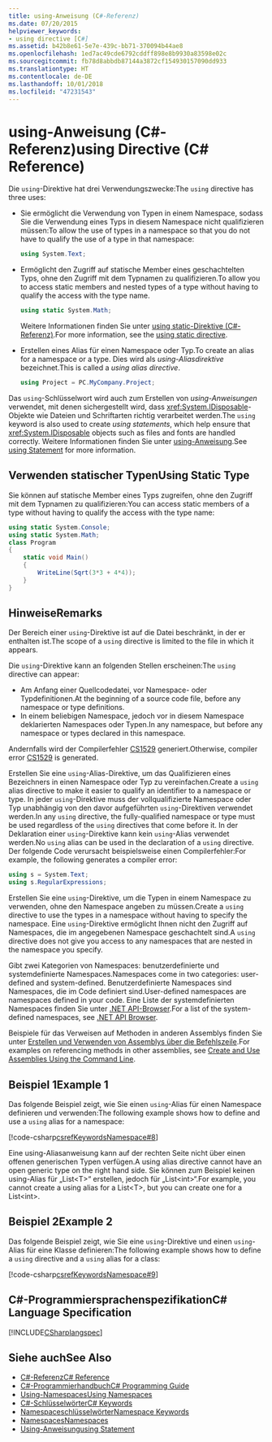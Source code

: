 ```yaml
---
title: using-Anweisung (C#-Referenz)
ms.date: 07/20/2015
helpviewer_keywords:
- using directive [C#]
ms.assetid: b42b8e61-5e7e-439c-bb71-370094b44ae8
ms.openlocfilehash: 1ed7ac49cde6792cddff898e8b9930a83598e02c
ms.sourcegitcommit: fb78d8abbdb87144a3872cf154930157090dd933
ms.translationtype: HT
ms.contentlocale: de-DE
ms.lasthandoff: 10/01/2018
ms.locfileid: "47231543"
---
```

# <a name="using-directive-c-reference"></a><span data-ttu-id="c8019-102">using-Anweisung (C#-Referenz)</span><span class="sxs-lookup"><span data-stu-id="c8019-102">using Directive (C# Reference)</span></span>
<span data-ttu-id="c8019-103">Die `using`-Direktive hat drei Verwendungszwecke:</span><span class="sxs-lookup"><span data-stu-id="c8019-103">The `using` directive has three uses:</span></span>  
  
-   <span data-ttu-id="c8019-104">Sie ermöglicht die Verwendung von Typen in einem Namespace, sodass Sie die Verwendung eines Typs in diesem Namespace nicht qualifizieren müssen:</span><span class="sxs-lookup"><span data-stu-id="c8019-104">To allow the use of types in a namespace so that you do not have to qualify the use of a type in that namespace:</span></span>  
  
    ```csharp  
    using System.Text;  
    ```  
  
-   <span data-ttu-id="c8019-105">Ermöglicht den Zugriff auf statische Member eines geschachtelten Typs, ohne den Zugriff mit dem Typnamen zu qualifizieren.</span><span class="sxs-lookup"><span data-stu-id="c8019-105">To allow you to access static members and nested types of a type without having to qualify the access with the type name.</span></span> 
  
    ```csharp  
    using static System.Math;  
    ```  
     
    <span data-ttu-id="c8019-106">Weitere Informationen finden Sie unter [using static-Direktive (C#-Referenz)](using-static.md).</span><span class="sxs-lookup"><span data-stu-id="c8019-106">For more information, see the [using static directive](using-static.md).</span></span>

-   <span data-ttu-id="c8019-107">Erstellen eines Alias für einen Namespace oder Typ.</span><span class="sxs-lookup"><span data-stu-id="c8019-107">To create an alias for a namespace or a type.</span></span> <span data-ttu-id="c8019-108">Dies wird als *using-Aliasdirektive* bezeichnet.</span><span class="sxs-lookup"><span data-stu-id="c8019-108">This is called a *using alias directive*.</span></span>  
  
    ```csharp  
    using Project = PC.MyCompany.Project;  
    ```  
  
 <span data-ttu-id="c8019-109">Das `using`-Schlüsselwort wird auch zum Erstellen von *using-Anweisungen* verwendet, mit denen sichergestellt wird, dass <xref:System.IDisposable>-Objekte wie Dateien und Schriftarten richtig verarbeitet werden.</span><span class="sxs-lookup"><span data-stu-id="c8019-109">The `using` keyword is also used to create *using statements*, which help ensure that <xref:System.IDisposable> objects such as files and fonts are handled correctly.</span></span> <span data-ttu-id="c8019-110">Weitere Informationen finden Sie unter [using-Anweisung](../../../csharp/language-reference/keywords/using-statement.md).</span><span class="sxs-lookup"><span data-stu-id="c8019-110">See [using Statement](../../../csharp/language-reference/keywords/using-statement.md) for more information.</span></span>  
  
## <a name="using-static-type"></a><span data-ttu-id="c8019-111">Verwenden statischer Typen</span><span class="sxs-lookup"><span data-stu-id="c8019-111">Using Static Type</span></span>  
 <span data-ttu-id="c8019-112">Sie können auf statische Member eines Typs zugreifen, ohne den Zugriff mit dem Typnamen zu qualifizieren:</span><span class="sxs-lookup"><span data-stu-id="c8019-112">You can access static members of a type without having to qualify the access with the type name:</span></span>  
  
```csharp  
using static System.Console;   
using static System.Math;  
class Program   
{   
    static void Main()   
    {   
        WriteLine(Sqrt(3*3 + 4*4));   
    }   
}  
```  
  
## <a name="remarks"></a><span data-ttu-id="c8019-113">Hinweise</span><span class="sxs-lookup"><span data-stu-id="c8019-113">Remarks</span></span>  
 <span data-ttu-id="c8019-114">Der Bereich einer `using`-Direktive ist auf die Datei beschränkt, in der er enthalten ist.</span><span class="sxs-lookup"><span data-stu-id="c8019-114">The scope of a `using` directive is limited to the file in which it appears.</span></span>
 
 <span data-ttu-id="c8019-115">Die `using`-Direktive kann an folgenden Stellen erscheinen:</span><span class="sxs-lookup"><span data-stu-id="c8019-115">The `using` directive can appear:</span></span>
- <span data-ttu-id="c8019-116">Am Anfang einer Quellcodedatei, vor Namespace- oder Typdefinitionen.</span><span class="sxs-lookup"><span data-stu-id="c8019-116">At the beginning of a source code file, before any namespace or type definitions.</span></span>
- <span data-ttu-id="c8019-117">In einem beliebigen Namespace, jedoch vor in diesem Namespace deklarierten Namespaces oder Typen.</span><span class="sxs-lookup"><span data-stu-id="c8019-117">In any namespace, but before any namespace or types declared in this namespace.</span></span>

<span data-ttu-id="c8019-118">Andernfalls wird der Compilerfehler [CS1529](../../misc/cs1529.md) generiert.</span><span class="sxs-lookup"><span data-stu-id="c8019-118">Otherwise, compiler error [CS1529](../../misc/cs1529.md) is generated.</span></span>
  
 <span data-ttu-id="c8019-119">Erstellen Sie eine `using`-Alias-Direktive, um das Qualifizieren eines Bezeichners in einen Namespace oder Typ zu vereinfachen.</span><span class="sxs-lookup"><span data-stu-id="c8019-119">Create a `using` alias directive to make it easier to qualify an identifier to a namespace or type.</span></span> <span data-ttu-id="c8019-120">In jeder `using`-Direktive muss der vollqualifizierte Namespace oder Typ unabhängig von den davor aufgeführten `using`-Direktiven verwendet werden.</span><span class="sxs-lookup"><span data-stu-id="c8019-120">In any `using` directive, the fully-qualified namespace or type must be used regardless of the `using` directives that come before it.</span></span> <span data-ttu-id="c8019-121">In der Deklaration einer `using`-Direktive kann kein `using`-Alias verwendet werden.</span><span class="sxs-lookup"><span data-stu-id="c8019-121">No `using` alias can be used in the declaration of a `using` directive.</span></span> <span data-ttu-id="c8019-122">Der folgende Code verursacht beispielsweise einen Compilerfehler:</span><span class="sxs-lookup"><span data-stu-id="c8019-122">For example, the following generates a compiler error:</span></span>
 ```csharp
 using s = System.Text;
 using s.RegularExpressions; 
 ```
  
 <span data-ttu-id="c8019-123">Erstellen Sie eine `using`-Direktive, um die Typen in einem Namespace zu verwenden, ohne den Namespace angeben zu müssen.</span><span class="sxs-lookup"><span data-stu-id="c8019-123">Create a `using` directive to use the types in a namespace without having to specify the namespace.</span></span> <span data-ttu-id="c8019-124">Eine `using`-Direktive ermöglicht Ihnen nicht den Zugriff auf Namespaces, die im angegebenen Namespace geschachtelt sind.</span><span class="sxs-lookup"><span data-stu-id="c8019-124">A `using` directive does not give you access to any namespaces that are nested in the namespace you specify.</span></span>  
  
 <span data-ttu-id="c8019-125">Gibt zwei Kategorien von Namespaces: benutzerdefinierte und systemdefinierte Namespaces.</span><span class="sxs-lookup"><span data-stu-id="c8019-125">Namespaces come in two categories: user-defined and system-defined.</span></span> <span data-ttu-id="c8019-126">Benutzerdefinierte Namespaces sind Namespaces, die im Code definiert sind.</span><span class="sxs-lookup"><span data-stu-id="c8019-126">User-defined namespaces are namespaces defined in your code.</span></span> <span data-ttu-id="c8019-127">Eine Liste der systemdefinierten Namespaces finden Sie unter [.NET API-Browser](https://docs.microsoft.com/en-us/dotnet/api/).</span><span class="sxs-lookup"><span data-stu-id="c8019-127">For a list of the system-defined namespaces, see [.NET API Browser](https://docs.microsoft.com/en-us/dotnet/api/).</span></span>  
  
 <span data-ttu-id="c8019-128">Beispiele für das Verweisen auf Methoden in anderen Assemblys finden Sie unter [Erstellen und Verwenden von Assemblys über die Befehlszeile](../../programming-guide/concepts/assemblies-gac/how-to-create-and-use-assemblies-using-the-command-line.md).</span><span class="sxs-lookup"><span data-stu-id="c8019-128">For examples on referencing methods in other assemblies, see [Create and Use Assemblies Using the Command Line](../../programming-guide/concepts/assemblies-gac/how-to-create-and-use-assemblies-using-the-command-line.md).</span></span>  
  
## <a name="example-1"></a><span data-ttu-id="c8019-129">Beispiel 1</span><span class="sxs-lookup"><span data-stu-id="c8019-129">Example 1</span></span>  
  
 <span data-ttu-id="c8019-130">Das folgende Beispiel zeigt, wie Sie einen `using`-Alias für einen Namespace definieren und verwenden:</span><span class="sxs-lookup"><span data-stu-id="c8019-130">The following example shows how to define and use a `using` alias for a namespace:</span></span>  
  
 [!code-csharp[csrefKeywordsNamespace#8](../../../csharp/language-reference/keywords/codesnippet/CSharp/using-directive_1.cs)]  
  
 <span data-ttu-id="c8019-131">Eine using-Aliasanweisung kann auf der rechten Seite nicht über einen offenen generischen Typen verfügen.</span><span class="sxs-lookup"><span data-stu-id="c8019-131">A using alias directive cannot have an open generic type on the right hand side.</span></span> <span data-ttu-id="c8019-132">Sie können zum Beispiel keinen using-Alias für „List\<T>“ erstellen, jedoch für „List\<int>“.</span><span class="sxs-lookup"><span data-stu-id="c8019-132">For example, you cannot create a using alias for a List\<T>, but you can create one for a List\<int>.</span></span>  
  
## <a name="example-2"></a><span data-ttu-id="c8019-133">Beispiel 2</span><span class="sxs-lookup"><span data-stu-id="c8019-133">Example 2</span></span>  
  
 <span data-ttu-id="c8019-134">Das folgende Beispiel zeigt, wie Sie eine `using`-Direktive und einen `using`-Alias für eine Klasse definieren:</span><span class="sxs-lookup"><span data-stu-id="c8019-134">The following example shows how to define a `using` directive and a `using` alias for a class:</span></span>  
  
 [!code-csharp[csrefKeywordsNamespace#9](../../../csharp/language-reference/keywords/codesnippet/CSharp/using-directive_2.cs)]  
  
## <a name="c-language-specification"></a><span data-ttu-id="c8019-135">C#-Programmiersprachenspezifikation</span><span class="sxs-lookup"><span data-stu-id="c8019-135">C# Language Specification</span></span>  
 [!INCLUDE[CSharplangspec](~/includes/csharplangspec-md.md)]  
  
## <a name="see-also"></a><span data-ttu-id="c8019-136">Siehe auch</span><span class="sxs-lookup"><span data-stu-id="c8019-136">See Also</span></span>

- [<span data-ttu-id="c8019-137">C#-Referenz</span><span class="sxs-lookup"><span data-stu-id="c8019-137">C# Reference</span></span>](../../../csharp/language-reference/index.md)  
- [<span data-ttu-id="c8019-138">C#-Programmierhandbuch</span><span class="sxs-lookup"><span data-stu-id="c8019-138">C# Programming Guide</span></span>](../../../csharp/programming-guide/index.md)  
- [<span data-ttu-id="c8019-139">Using-Namespaces</span><span class="sxs-lookup"><span data-stu-id="c8019-139">Using Namespaces</span></span>](../../../csharp/programming-guide/namespaces/using-namespaces.md)  
- [<span data-ttu-id="c8019-140">C#-Schlüsselwörter</span><span class="sxs-lookup"><span data-stu-id="c8019-140">C# Keywords</span></span>](../../../csharp/language-reference/keywords/index.md)  
- [<span data-ttu-id="c8019-141">Namespaceschlüsselwörter</span><span class="sxs-lookup"><span data-stu-id="c8019-141">Namespace Keywords</span></span>](../../../csharp/language-reference/keywords/namespace-keywords.md)  
- [<span data-ttu-id="c8019-142">Namespaces</span><span class="sxs-lookup"><span data-stu-id="c8019-142">Namespaces</span></span>](../../../csharp/programming-guide/namespaces/index.md)  
- [<span data-ttu-id="c8019-143">Using-Anweisung</span><span class="sxs-lookup"><span data-stu-id="c8019-143">using Statement</span></span>](../../../csharp/language-reference/keywords/using-statement.md)

